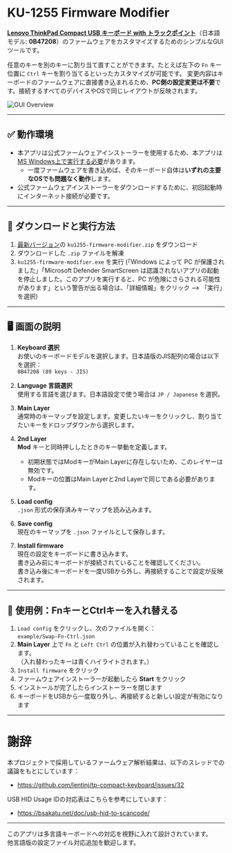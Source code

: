 # KU-1255 Firmware Modifier

**[Lenovo ThinkPad Compact USB キーボード with トラックポイント](https://support.lenovo.com/jp/ja/solutions/pd026745-thinkpad-compact-usb-keyboard-with-trackpoint-overview-and-service-parts)**（日本語モデル: **0B47208**）のファームウェアをカスタマイズするためのシンプルなGUIツールです。  

任意のキーを別のキーに割り当て直すことができます。たとえば左下の `Fn` キー位置に `Ctrl` キーを割り当てるといったカスタマイズが可能です。
変更内容はキーボードのファームウェアに直接書き込まれるため、**PC側の設定変更は不要**です。接続するすべてのデバイスやOSで同じレイアウトが反映されます。

![GUI Overview](https://github.com/haborite/ku1255-firmware-modifier/blob/main/old_ver/img/gui-overview-new.png)

---

## ✅ 動作環境

- 本アプリは公式ファームウェアインストーラーを使用するため、本アプリは[MS Windows上で実行する必要](https://support.lenovo.com/jp/ja/solutions/pd026745-thinkpad-compact-usb-keyboard-with-trackpoint-overview-and-service-parts)があります。
  - 一度ファームウェアを書き込めば、そのキーボード自体は**いずれの主要なOSでも問題なく動作**します。
- 公式ファームウェアインストーラーをダウンロードするために、初回起動時にインターネット接続が必要です。

---

## 🚀 ダウンロードと実行方法

1. [最新バージョン](https://github.com/haborite/ku1255-firmware-modifier/releases/latest)の `ku1255-firmware-modifier.zip` をダウンロード
2. ダウンロードした `.zip` ファイルを解凍
3. `ku1255-firmware-modifier.exe` を実行
(「Windows によって PC が保護されました」「Microsoft Defender SmartScreen は認識されないアプリの起動を停止しました。このアプリを実行すると、PC が危険にさらされる可能性があります」という警告が出る場合は、「詳細情報」をクリック --> 「実行」を選択)

---

## 🖥️ 画面の説明

1. **Keyboard 選択**  
   お使いのキーボードモデルを選択します。日本語版のJIS配列の場合は以下を選択：  
   `0B47208 (89 keys - JIS)`

2. **Language 言語選択**  
   使用する言語を選びます。日本語設定で使う場合は `JP / Japanese` を選択。

3. **Main Layer**  
   通常時のキーマップを設定します。変更したいキーをクリックし、割り当てたいキーをドロップダウンから選択します。

4. **2nd Layer**  
   **Mod** キーと同時押ししたときのキー挙動を定義します。  
   - 初期状態ではModキーがMain Layerに存在しないため、このレイヤーは無効です。  
   - Modキーの位置はMain Layerと2nd Layerで同じである必要があります。

5. **Load config**  
   `.json` 形式の保存済みキーマップを読み込みます。

6. **Save config**  
   現在のキーマップを `.json` ファイルとして保存します。

7. **Install firmware**  
   現在の設定をキーボードに書き込みます。  
   書き込み前にキーボードが接続されていることを確認してください。  
   書き込み後にキーボードを一度USBから外し、再接続することで設定が反映されます。

---

## 🔧 使用例：FnキーとCtrlキーを入れ替える

1. `Load config` をクリックし、次のファイルを開く：  
   `example/Swap-Fn-Ctrl.json`
2. **Main Layer** 上で `Fn` と `Left Ctrl` の位置が入れ替わっていることを確認します。  
   （入れ替わったキーは青くハイライトされます。）
3. `Install firmware` をクリック
4. ファームウェアインストーラーが起動したら **Start** をクリック
5. インストールが完了したらインストーラーを閉じます
6. キーボードをUSBから一度取り外し、再接続すると新しい設定が有効になります

---

# 謝辞

本プロジェクトで採用しているファームウェア解析結果は、以下のスレッドでの議論をもとにしています：  
- https://github.com/lentinj/tp-compact-keyboard/issues/32

USB HID Usage IDの対応表はこちらを参考にしています：  
- https://bsakatu.net/doc/usb-hid-to-scancode/

---

このアプリは多言語キーボードへの対応を視野に入れて設計されています。  
他言語版の設定ファイル対応追加を歓迎します。
